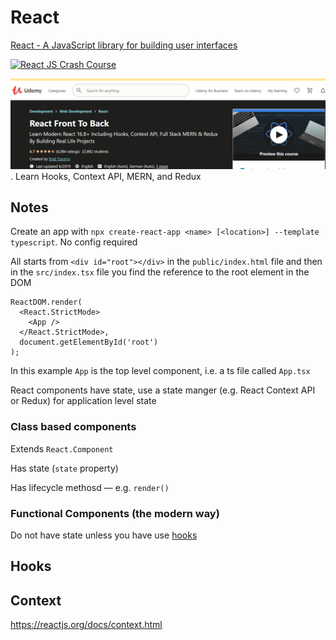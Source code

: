 # React

[React - A JavaScript library for building user interfaces](https://reactjs.org/)

[![React JS Crash Course](https://img.youtube.com/vi/sBws8MSXN7A/0.jpg)](https://www.youtube.com/watch?v=sBws8MSXN7A)

[![React Front To Back](React-Udemy-Screenshot.png)](https://www.udemy.com/course/modern-react-front-to-back/). Learn Hooks, Context API, MERN, and Redux

## Notes

Create an app with `npx create-react-app <name> [<location>] --template typescript`. No config required

All starts from `<div id="root"></div>` in the `public/index.html` file and then in the `src/index.tsx` file you find the reference to the root element in the DOM

```tsx
ReactDOM.render(
  <React.StrictMode>
    <App />
  </React.StrictMode>,
  document.getElementById('root')
);
```

In this example `App` is the top level component, i.e. a ts file called `App.tsx`

React components have state, use a state manger (e.g. React Context API or Redux) for application level state

### Class based components

Extends `React.Component`

Has state (`state` property)

Has lifecycle methosd — e.g. `render()`

### Functional Components (the modern way)

Do not have state unless you have use [hooks](https://reactjs.org/docs/hooks-overview.html)

## Hooks


## Context

https://reactjs.org/docs/context.html

